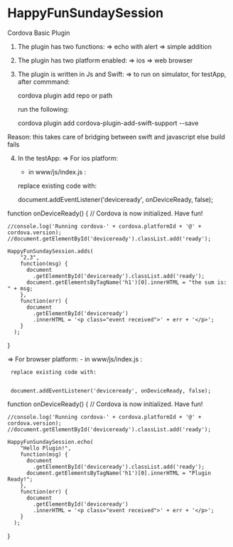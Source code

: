 # HappyFunSundaySession

Cordova Basic Plugin

1) The plugin has two functions:
  => echo with alert
  => simple addition

2) The plugin has two platform enabled:
  => ios 
  => web browser
  
3) The plugin is written in Js and Swift: 
  => to run on simulator, for testApp, after commmand:   
  
   cordova plugin add repo or path
  
   run the following:
 
   cordova plugin add cordova-plugin-add-swift-support --save
 
 Reason: this takes care of bridging between swift and javascript else build fails 
 
 4) In the testApp:
    => For ios platform:
     - in www/js/index.js :
     
     replace existing code with: 
     
     
     document.addEventListener('deviceready', onDeviceReady, false);

function onDeviceReady() {
    // Cordova is now initialized. Have fun!

    //console.log('Running cordova-' + cordova.platformId + '@' + cordova.version);
    //document.getElementById('deviceready').classList.add('ready');

    HappyFunSundaySession.adds(
        "2,3",
        function(msg) {
          document
            .getElementById('deviceready').classList.add('ready');
          document.getElementsByTagName('h1')[0].innerHTML = "the sum is: " + msg;
        },
        function(err) {
          document
            .getElementById('deviceready')
            .innerHTML = '<p class="event received">' + err + '</p>';
        }
      );


}
    
  => For browser platform:
     - in www/js/index.js :
     
     replace existing code with: 
     
     
     document.addEventListener('deviceready', onDeviceReady, false);

function onDeviceReady() {
    // Cordova is now initialized. Have fun!

    //console.log('Running cordova-' + cordova.platformId + '@' + cordova.version);
    //document.getElementById('deviceready').classList.add('ready');

    HappyFunSundaySession.echo(
        "Hello Plugin!",
        function(msg) {
          document
            .getElementById('deviceready').classList.add('ready');
          document.getElementsByTagName('h1')[0].innerHTML = "Plugin Ready!";
        },
        function(err) {
          document
            .getElementById('deviceready')
            .innerHTML = '<p class="event received">' + err + '</p>';
        }
      );


}
    
    
